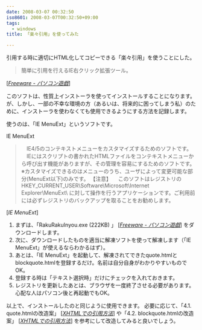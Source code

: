 ```yaml
---
date: 2008-03-07 00:32:50
iso8601: 2008-03-07T00:32:50+09:00
tags:
  - windows
title: 「楽々引用」を使ってみた

---
```


引用する時に適切にHTML化してコピーできる「楽々引用」を使うことにした。

<blockquote cite="http://pasokon-yugi.cool.ne.jp/freeware/#RAKUINYOU" title="Source: Freeware - パソコン遊戯; Accessed Date: 3/7/2008" class="blockquote">
簡単に引用を行えるIE右クリック拡張ツール。
</blockquote>

<div class="cite"> [<cite><a href="http://www.infoseek.co.jp">Freeware - パソコン遊戯</a></cite>] </div>

このソフトは、性質上インストーラを使ってインストールすることになります。
が、しかし、一部の不幸な環境の方（あるいは、将来的に困ってしまう私）のために、インストーラを使わなくても使用できるようにする方法を記録します。


使うのは、「IE MenuExt」というソフトです。

<div class="quotetitle">IE MenuExt</div>

<blockquote cite="http://www.uryusoft.com/software/IEMenuExt/" title="Source: IE MenuExt; Accessed Date: 3/7/2008" class="blockquote">
　IE4/5のコンテキストメニューをカスタマイズするためのソフトです。
　IEにはスクリプトの書かれたHTMLファイルをコンテキストメニューから呼び出す機能がありますが、その管理を容易にするためのソフトです。
※カスタマイズできるのはメニューのうち、ユーザによって変更可能な部分(MenuExt以下)のみです。
【注意】
　このソフトはレジストリの HKEY_CURRENT_USER\Software\Microsoft\Internet Explorer\MenuExt\ に対して操作を行うアプリケーションです。ご利用前には必ずレジストリのバックアップを取ることをお勧めします。 
</blockquote>

<div class="cite"> [<cite>IE MenuExt</cite>] </div>

<ol>
  <li>まずは、「<quote>RakuRakuInyou.exe (222KB) </quote>」 [<cite title="Source: Freeware - パソコン遊戯; Accessed Date: 3/7/2008"><a href="http://www.infoseek.co.jp">Freeware - パソコン遊戯</a></cite>] をダウンロードします。</li>
  <li>次に、ダウンロードしたものを適当に解凍ソフトを使って解凍します（「IE MenuExt」が使えるならわかるはず）。</li>
  <li>あとは、「IE MenuExt」を起動して、解凍されてできたquote.htmlとblockquote.htmlを登録するだけ。名前は自分自身がわかりやすいものでOK。</li>
  <li>登録する時は「テキスト選択時」だけにチェックを入れておきます。</li>
  <li>レジストリを更新したあとは、ブラウザを一度終了させる必要があります。心配な人はパソコン後と再起動でもOK。</li>
</ol>

以上で、インストールしたのと同じように使用できます。
必要に応じて、「<quote>4.1. quote.htmlの改造案</quote>」 [<cite title="Source: XHTMLでの引用方法; Accessed Date: 3/7/2008"><a href="http://www.nagaitosiya.com/c/quotation.html">XHTMLでの引用方法</a></cite>] や「<quote>4.2. blockquote.htmlの改造案</quote>」 [<cite title="Source: XHTMLでの引用方法; Accessed Date: 3/7/2008"><a href="http://www.nagaitosiya.com/c/quotation.html">XHTMLでの引用方法</a></cite>] を参考にして改造してみると良いでしょう。
